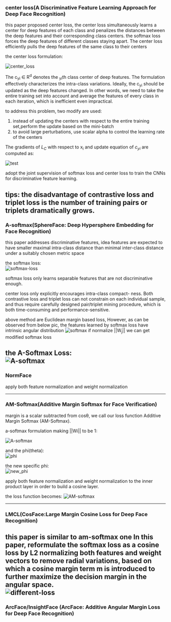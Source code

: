 ### center loss(A Discriminative Feature Learning Approach for Deep Face Recognition)

this paper proposed center loss, the center loss simultaneously learns a center for deep features of each class and 
penalizes the distances between the deep features and their corresponding class centers. the softmax loss forces the 
deep features of different classes staying apart. The center loss efficiently pulls the deep features of the same class to their centers


the center loss formulation:

![center_loss](https://user-images.githubusercontent.com/19379550/61193263-f6864c80-a6ec-11e9-9a09-7ba6f820030a.jpg)

The c<sub>yi</sub> ∈ R<sup>d</sup> denotes the <sub>yi</sub>th class center of deep features. The formulation effectively characterizes the intra-class variations. 
Ideally, the c<sub>yi</sub> should be updated as the deep features changed. In other words, we need to take the entire training set into account and average 
the features of every class in each iteration, which is inefficient even impractical. 

to address this problem, two modify are used:
1. instead of updating the centers with respect to the entire training set,perform the update based on the mini-batch
2. to avoid large perturbations, use scalar alpha to control the learning rate of the centers


The gradients of _L<sub>C</sub>_ with respect to x<sub>i</sub> and update equation of _c<sub>yi</sub>_ are computed as:

![test](https://user-images.githubusercontent.com/19379550/61193635-482fd680-a6ef-11e9-9afb-0f0f8ba035b7.jpg)


adopt the joint supervision of softmax loss and center loss to train the CNNs for discriminative feature learning.


tips:
the disadvantage of contrastive loss and triplet loss is the number of training pairs or triplets dramatically grows.
--------
### A-softmax(SphereFace: Deep Hypersphere Embedding for Face Recognition)


this paper addresses discriminative features, idea features are expected to have smaller maximal intra-class
distance than minimal inter-class distance under a suitably chosen metric space


the softmax loss:   
![softmax-loss](https://user-images.githubusercontent.com/19379550/62436191-7c883700-b771-11e9-920d-d67c7749f019.jpg)

softmax loss only learns separable features that are not discriminative enough.

center loss only explicitly encourages intra-class compact- ness. Both contrastive loss and triplet loss 
can not constrain on each individual sample, and thus require carefully designed pair/triplet mining procedure, 
which is both time-consuming and performance-sensitive.

above method are Euclidean margin based loss, However, as can be observed from below pic, the features learned by 
softmax loss have intrinsic angular distribution
![softmax](https://user-images.githubusercontent.com/19379550/62436619-c9b8d880-b772-11e9-9e08-8a75db43544e.jpg)
if normalize ||W<sub>j</sub>|| we can get modified softmax loss

the A-Softmax Loss:   
![A-softmax](https://user-images.githubusercontent.com/19379550/62436914-b8240080-b773-11e9-963f-ed1ccb492d10.jpg)
--------

### NormFace
apply both feature normalization and weight normalization 


------

### AM-Softmax(Additive Margin Softmax for Face Verification)

margin is a scalar subtracted from cosθ, we call our loss function Additive Margin Softmax (AM-Softmax).    

a-softmax formulation making ||Wi|| to be 1:   

![A-softmax](https://user-images.githubusercontent.com/19379550/62438996-9418ed00-b77c-11e9-8859-2d0e9e7ecd74.jpg)

and the phi(theta):   
![phi](https://user-images.githubusercontent.com/19379550/62439173-8021bb00-b77d-11e9-857b-df1dccc708ae.jpg)


the new specific phi:   
![new_phi](https://user-images.githubusercontent.com/19379550/62439389-2968b100-b77e-11e9-9aba-d7520346f1ec.jpg)

apply both feature normalization and weight normalization to the inner product layer in order to build a cosine layer.

the loss function becomes:
![AM-softmax](https://user-images.githubusercontent.com/19379550/62439441-67fe6b80-b77e-11e9-8d58-4d8348206b4c.jpg)


-------

### LMCL(CosFace:Large Margin Cosine Loss for Deep Face Recognition) 

this paper is similar to am-softmax one 
In this paper, reformulate the softmax loss as a cosine loss by L2 normalizing both features and weight vectors to 
remove radial variations, based on which a cosine margin term m is introduced to further maximize the decision margin 
in the angular space.    
![different-loss](https://user-images.githubusercontent.com/19379550/62443377-4ce72800-b78d-11e9-91cf-7c59b822f468.jpg)
------

### ArcFace/InsightFace (ArcFace: Additive Angular Margin Loss for Deep Face Recognition)
